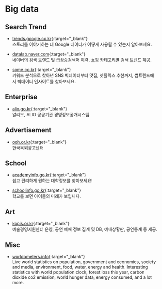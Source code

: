 # Big data

## Search Trend

- [trends.google.co.kr](https://trends.google.co.kr){:target="_blank"}  
   스토리를 이야기하는 데 Google 데이터가 어떻게 사용될 수 있는지 알아보세요.

- [datalab.naver.com](https://datalab.naver.com){:target="_blank"}  
   네이버의 검색 트렌드 및 급상승검색어 이력, 쇼핑 카테고리별 검색 트렌드 제공.

- [some.co.kr](https://some.co.kr){:target="_blank"}  
   키워드 분석으로 찾아낸 SNS 빅데이터부터 맛집, 넷플릭스 추천까지, 썸트렌드에서 빅데이터 인사이트를 찾아보세요.

## Enterprise

- [alio.go.kr](https://www.alio.go.kr){:target="_blank"}  
   알리오, ALIO 공공기관 경영정보공개시스템.

## Advertisement

- [ooh.or.kr](https://www.ooh.or.kr){:target="_blank"}  
   한국옥외광고센터  

## School

- [academyinfo.go.kr](https://academyinfo.go.kr){:target="_blank"}  
   쉽고 편리하게 원하는 대학정보를 찾아보세요!  

- [schoolinfo.go.kr](https://www.schoolinfo.go.kr){:target="_blank"}  
   학교를 보면 아이들의 미래가 보입니다.  

## Art

- [kopis.or.kr](https://www.kopis.or.kr){:target="_blank"}  
   예술경영지원센터 운영, 공연 예매 정보 집계 및 DB, 예매상황판, 공연통계 등 제공.  

## Misc

- [worldometers.info](https://www.worldometers.info){:target="_blank"}  
   Live world statistics on population, government and economics, society and media, environment, food, water, energy and health. Interesting statistics with world population clock, forest loss this year, carbon dioxide co2 emission, world hunger data, energy consumed, and a lot more.
